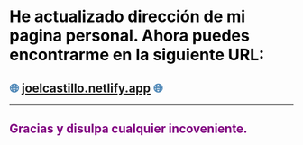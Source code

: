 
<!-- # <span style="color: #ff6347;">🚨 ¡Nuestra Página se Ha Mudado! 🚨</span> -->
# <span style="color: #000000;"> He actualizado dirección de mi pagina personal. Ahora puedes encontrarme en la siguiente URL: </span>
## <span style="color: #4682b4;">🌐 **[joelcastillo.netlify.app](joelcastillo.netlify.app)** 🌐</span>
---
<span style="color: #800080">**Gracias y disulpa cualquier incoveniente**.</span>
---
<!-- > <span style="color: #800080;">*"¡Siempre es un placer mejorar para ustedes!"*</span> 💙 -->
